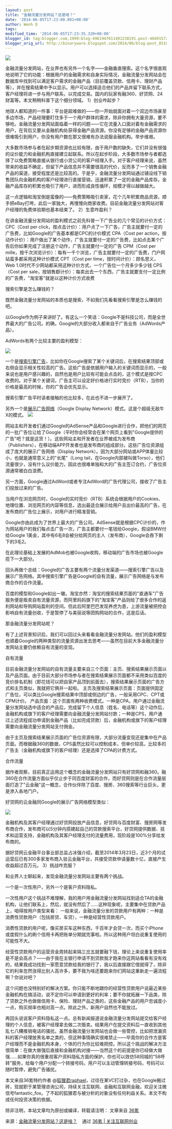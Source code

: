 ```yaml
---
layout: post
title: "金融流量分发网站？这是啥？"
date: '2014-06-05T17:23:00.001+08:00'
author: Wenh Q
tags:
modified_time: '2014-06-05T17:23:35.320+08:00'
blogger_id: tag:blogger.com,1999:blog-4961947611491238191.post-4849157219451227228
blogger_orig_url: http://binaryware.blogspot.com/2014/06/blog-post_8310.html
--- 
```


![](https://images-blogger-opensocial.googleusercontent.com/gadgets/proxy?url=http%3A%2F%2Fa.36krcnd.com%2Fphoto%2F2014%2F324dc2d4e3c0aa1abf399cf2996198ef.jpg&container=blogger&gadget=a&rewriteMime=image%2F*)

金融流量分发网站，在业界也有另外一个名字——金融垂直搜索。这个名字很直观地说明了它的功能：根据用户的金融需求和自身实际情况，金融流量分发网站会在数据库中找到可以满足客户需求的金融产品（目前覆盖贷款、信用卡、理财产品等），并在搜索结果中予以显示。用户可以选择适合他们的产品并留下联系方式，客户经理将进一步与用户联系，以完成交易。国内的玩家有融360、好贷网、24财富等。本文稍稍科普下这个细分领域。
1）创业咋起步？

地球人都知道的一件事：平台是超难做的——你一开始就面对着一个双边市场甚至多边市场，产品经理要盯住多于一个用户群体的需求，除非你拥有大量资源，要不够呛。金融流量分发网站面临着一样的问题——它在流量入口面对着有金融需求的用户，在背后又要从金融机构处获得金融产品资源。你没有足够的金融产品资源你很难吸引到用户，你没有用户数在那又很难有办法说服金融机构。举步维艰。

大多数市场参与者在起步期资源也比较有限，由于用户数的缺失，它们并没有很强的议价能力和金融机构直接建立起联系。所以在起步阶段，大多数市场参与者都选择了以免费策略直接从银行或小贷公司的客户经理入手。对于客户经理来说，虽然带来的收益不确定，但留下产品信息并不需要很高的代价，反而多了一个销售金融产品的渠道，接受程度还是比较高的。于是乎，金融流量分发网站通过铺设线下销售团队向金融机构的客户经理进行直接营销，迅速积累了一定的金融产品库存。金融产品库存的积累也吸引了用户，进而形成良性循环，规模才得以越做越大。

这一点逻辑和淘宝倒是蛮像的——免费策略吸引卖家，花个几年积累商品资源，顺手把eBay打垮，此后一家独大，再慢慢向商家收费。目前金融流量分发网站对客户经理的免费体验期也基本结束了。
2）生意咋盈利？

在讲金融流量分发网站的盈利模式之前先科普一下广告业的几个常见的计价方式：
CPC（Cost per
click，按点击计价）：用户点了一下广告，广告主就要付一定的广告费，比如Google的广告基本都是CPC的计价模式
CPA（Cost per
action，按动作计价）：用户做出了某个动作，广告主就要付一定的广告费，比如点击某个广告后你如果完成了注册这个动作，广告主就要付一定的广告
CPM（Cost per
mille，按千次浏览计价）：每有一千个浏览，广告主就要付一定的广告费，门户网站蛮多都采用这种计价模式
CPT（Cost per time，按时间计价）：顾名思义，Web
1.0时代不少网站都采用这种计价方式，一个广告位一个月多少多少钱
CPS（Cost per
sale，按销售额计价）：每卖出去一个东西，广告主就要支付一定比例的广告费，"淘宝客"就是以这种计价方式收费

搜索引擎是怎么赚钱的？

既然金融流量分发网站的本质也是搜索，不如我们先看看搜索引擎是怎么赚钱的吧。

以Google作为例子来讲好了。有这么一个笑话：Google不是科技公司，而是全世界最大的广告公司。的确，Google的大部分收入都来自于广告业务（AdWords产品）。

AdWords有两个比较主要的盈利模型：

![](https://images-blogger-opensocial.googleusercontent.com/gadgets/proxy?url=http%3A%2F%2Fa.36krcnd.com%2Fphoto%2F2014%2Fb7f28b2fca7bcab262795a56c8362e92.jpg&container=blogger&gadget=a&rewriteMime=image%2F*)

一个是[搜索引擎广告](http://www.google.com.hk/ads/searchads/)，比如你在Google搜索了某个关键词后，在搜索结果顶部或右侧会显示相关性较高的广告。这些广告是依据用户输入的关键词而显示的，一般来说也是用户感兴趣的，自然也是用户比较有可能会点击的，这个模式是按CPC收费的。对于某个关键词，广告主可以设定好价格进行实时竞价（RTB），当你的价格是最高的时候，你的广告会优先显示。

搜索引擎广告平时读者接触的也比较多，在此也不进一步展开了。

另外一个是[展示广告网络](http://www.google.com.hk/ads/displaynetwork/)（Google
Display Network）模式。这是个超级无敌牛X的模式。
![](https://images-blogger-opensocial.googleusercontent.com/gadgets/proxy?url=http%3A%2F%2Fa.36krcnd.com%2Fphoto%2F2014%2Fa7001c79b12662fec03f3488830166ea.jpg&container=blogger&gadget=a&rewriteMime=image%2F*)

网站主和开发者们通过Google的AdSense产品和Google进行合作，把他们的网页的一批广告位让给了Google（平时你会经常会在某个网页上看到"Google提供的广告"吧？就是这货！）。这些网站主和开发者在业界被成为发布商（Publishers），在移动端APP开发者也是发布商的组成部分。这些广告位资源组成了庞大的展示广告网络（Display
Network）。因为大部分网站或APP体量比较小，也就是通常意义上的"长尾"（Long
tail，在Google内部被叫做Torso），他们流量很少，没有什么议价能力，因此也很难单独和大的广告主签订合约，广告位资源通常被白白浪费。

另一方面，Google通过AdWord或者专注AdWord的广告代理公司，接收了广告主们投放过来的广告。

当用户在浏览网页时，Google的实时竞价（RTB）系统会根据用户的Cookies、地理位置、浏览网页的内容等信息，选出最适合展示给用户且出价最高的广告，在发布商的广告位上展示，对用户进行精准营销。

Google亦由此成为了世界上最大的广告公司。AdSense就是根据CPC计价的，作为网站用户的我们每点击广告一次，广告主都要付一笔钱给Google，假设BMW付给Google
1美金，其中有6毛8会被分给网页的主人（发布商），Google会吞下剩下的3毛2。

在此理论基础上发展的AdMob也被Google收购，移动端的广告市场也被Google揽下一大部分。

回头再做个总结：Google的广告主要有两个流量分发渠道——搜索引擎广告以及展示广告网络。其中搜索引擎广告是Google的自有流量，展示广告网络是与发布商合作的合作流量。

百度的模型和Google如出一辙。淘宝亦然：淘宝的搜索结果页面的"直通车"广告服务便是贩卖自有流量资源，而阿里妈妈旗下的"淘宝客"产品则给了很多合作的返利网站和导购网站盈利的空间。但此后阿里巴巴发现养虎为患，上游流量被把控会影响自有流量创收，于是暂停了与美丽说等团购网站的合作，这是后话。

那金融流量分发网站呢？

有了上述背景知识后，我们可以回过头来看看金融流量分发网站。他们的盈利模型也顺着Google的两种类型的流量资源出发去思考——虽然在目前大多金融流量分发网站主要仍依赖自有流量的变现。

自有流量

目前金融流量分发网站的自有流量主要来自三个页面：主页、搜索结果展示页面以及产品页面。由于目前大部分市场参与者在搜索结果展示页面都不采用类似百度的竞价排名机制（即花钱可以把自家产品顶到前面去），搜索结果展示页面的广告方式和主页类似，我就把它俩并一起啦。
主页及搜索结果展示页面：页面提供固定广告位，可以类比Google搜索结果中顶部或侧边的广告，一般采用CPC、CPT或CPM计价。
产品页面：这个页面有两种收费模式。一种是CPA，用户通过金融流量分发网站选中适合的产品后，完成留下个人信息（姓名、电话等）这个动作后，金融机构或旗下的客户经理需要向金融流量分发网站付款；一种是CPS，用户通过上述流程成功申请到金融产品（比如完成贷款）后，金融机构或旗下的客户经理需要向金融流量分发网站支付佣金。

由于主页及搜索结果展示页面的广告位资源有限，大部分流量变现还是集中在产品页面。而根据融360的数据，CPS虽然比较可以控制成本，但单价较高，比较多的广告主（金融机构或旗下的客户经理）还是选择了CPA的计费方式。

合作流量

据作者观察，目前真正运用这个概念的金融流量分发网站只有好贷网和融360。融360在合作流量方面似乎仅止步于同百度财富的合作，而好贷网则是在合作流量层面打造了"云金融"这一概念，合作伙伴除了百度、搜房、360搜索等行业巨头，更是渗入各地门户。

好贷网的云金融同Google的展示广告网络模型类似：

![](https://images-blogger-opensocial.googleusercontent.com/gadgets/proxy?url=http%3A%2F%2Fa.36krcnd.com%2Fphoto%2F2014%2F71b1e1892dfb8dd46bec02af1663410c.jpg&container=blogger&gadget=a&rewriteMime=image%2F*)

金融机构及其客户经理通过好贷网投放产品信息，好贷网与百度财富、搜房网等发布商合作，发布商可以5分钟内搭建起自己的贷款搜索平台，好贷网提供数据、技术和运营支持，金融机构及其客户经理支付的流量费用，现阶段是100%分享给发布商的。

据好贷网云金融平台事业部总监占冰强介绍，截至2014年3月23日，近3个月的试运营后已有300多家发布商入驻云金融平台，共接受贷款申请量数十亿，直接产生收益超过百万元。
3）挑战咋克服？

和业界人士聊起来，发现金融流量分发网站主要有两个挑战。

一个是一次性用户，另外一个是客户资料隐私。

一次性用户这个挑战不难理解，我的用户用金融流量分发网站找到适合TA的金融机构，让他们联系上，然后，就没有然后了……这种现象呢，主要集中在贷款产品上，咱得按用户类型来看：
一般来说，金融流量分发的贷款用户有两种：一种是消费性贷款用户（包括房贷、车贷），一种是经营性贷款用户。

消费性贷款的用户呢，像买房买车这种东西，千百年才会贷一次，而买个iPhone或度假什么的刷个信用卡再把账单分期就完事啦。所以这种用户坦白说重复使用的可能性不大。

经营性贷款用户的运营资金周转起来隔三岔五就要融下钱，理论上来说重复使用率是不是会高点？——由于我在主银行申请不到贷款我才跑来你这网站看看有没有戏的，结果我成功找到一家愿意贷款给我的银行了，我以后直接跟它借就得了，除非它的利率忽然涨得比别人高许多，要不我为啥还要跑来你们网站这重新走一遍流程啊？你说对吧？

这个问题也没特别好的解决方案。你只能不断地跟你的经营性贷款用户说最近某些金融机构在搞活动，说不定你可以申请到更好的利率；要不你就拓展一下品类，除了贷款之外也做做信用卡、保险、理财产品之类的，这些金融产品的用户忠诚度小一点，购买频率也相对高一点。除此之外，新用户自然也不能放过。

再回头说说客户资料隐私这一点。总有新闻报道说金融流量分发网站提交给客户经理的个人信息，被客户经理拿去做二次贩卖。结果用户在提交资料后一直收到其他乱七八糟推销电话的骚扰。虽然金融流量分发网站也会做一些管控，比如把泄漏资料的客户经理放黑名单之类的，但这种事情确实很难禁止——毕竟你的合作方是客户经理而不是金融机构本身，个体的行为你比较难把控。所以这个挑战的解决方法很简单：在做大做强后直接和金融机构对接——当然这个的前提是你已经做大做强……如果你真的很重视客户资料隐私方面的保护，你也可以效仿58同城的"58呼转"服务，给每个用户分配一个转接号码，用户可以主动管理转接号码，号码可以随时暂停，避免广告骚扰。

本文来自36氪特约作者
@[狐狸君raphael](http://weibo.com/rafox)，过往在某VC打过杂，也在Google搬过砖，现就职于某管理咨询公司，持续关注互联网、金融和互联网金融，欢迎关注微信号fantastic_fox。了不起的狐狸君与被分析的对象没有任何利益关系。本文不构成任何投资决策的依据。

除非注明，本站文章均为原创或编译，转载请注明： 文章来自
[36氪](http://www.36kr.com/)

来源：[金融流量分发网站？这是啥？](http://www.36kr.com/p/212502.html) 
  通过 [36氪 | 关注互联网创业](http://www.36kr.com/)
